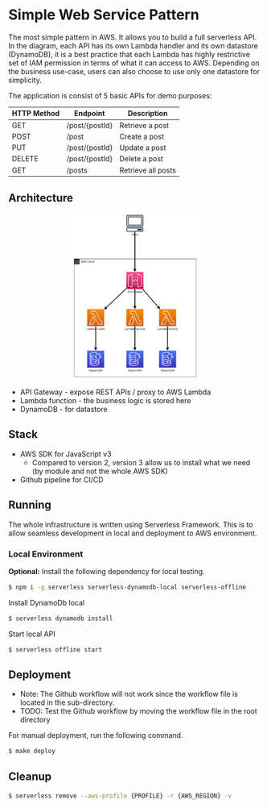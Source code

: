 # Simple Web Service Pattern

The most simple pattern in AWS. It allows you to build a full serverless API. In the diagram, each API has its own Lambda handler and its own datastore (DynamoDB), it is a best practice that each Lambda has highly restrictive set of IAM permission in terms of what it can access to AWS.
Depending on the business use-case, users can also choose to use only one datastore for simplicity.

The application is consist of 5 basic APIs for demo purposes:

| HTTP Method | Endpoint       | Description        |
| ----------- | -------------- | ------------------ |
| GET         | /post/{postId} | Retrieve a post    |
| POST        | /post          | Create a post      |
| PUT         | /post/{postId} | Update a post      |
| DELETE      | /post/{postId} | Delete a post      |
| GET         | /posts         | Retrieve all posts |

## Architecture

<p align="center">
  <img width=50% src="diagram/diagram.png">
</p>

- API Gateway - expose REST APIs / proxy to AWS Lambda
- Lambda function - the business logic is stored here
- DynamoDB - for datastore

## Stack

- AWS SDK for JavaScript v3
  - Compared to version 2, version 3 allow us to install what we need (by module and not the whole AWS SDK)
- Github pipeline for CI/CD

## Running

The whole infrastructure is written using Serverless Framework. This is to allow seamless development in local and deployment to AWS environment.

### Local Environment

**Optional:** Install the following dependency for local testing.

```sh
$ npm i -g serverless serverless-dynamodb-local serverless-offline
```

Install DynamoDb local

```sh
$ serverless dynamodb install
```

Start local API

```sh
$ serverless offline start
```

## Deployment

- Note: The Github workflow will not work since the workflow file is located in the sub-directory.
- TODO: Test the Github workflow by moving the workflow file in the root directory

For manual deployment, run the following command.

```sh
$ make deploy
```

## Cleanup

```sh
$ serverless remove --aws-profile {PROFILE} -r {AWS_REGION} -v
```
